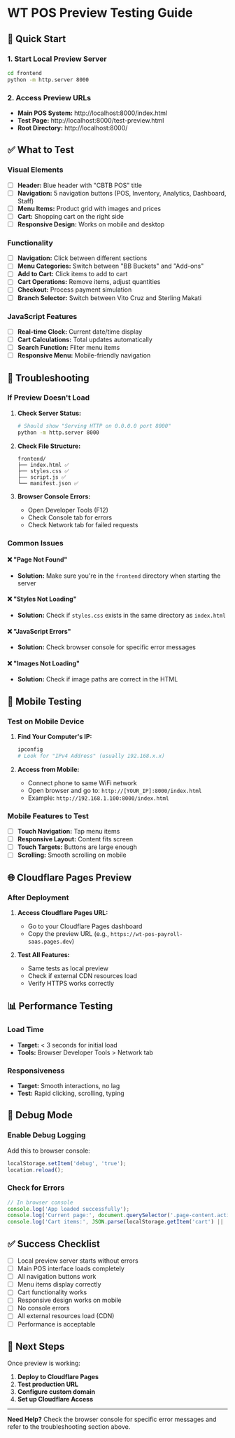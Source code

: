# WT POS Preview Testing Guide

## 🚀 Quick Start

### 1. Start Local Preview Server
```bash
cd frontend
python -m http.server 8000
```

### 2. Access Preview URLs
- **Main POS System:** http://localhost:8000/index.html
- **Test Page:** http://localhost:8000/test-preview.html
- **Root Directory:** http://localhost:8000/

## ✅ What to Test

### Visual Elements
- [ ] **Header:** Blue header with "CBTB POS" title
- [ ] **Navigation:** 5 navigation buttons (POS, Inventory, Analytics, Dashboard, Staff)
- [ ] **Menu Items:** Product grid with images and prices
- [ ] **Cart:** Shopping cart on the right side
- [ ] **Responsive Design:** Works on mobile and desktop

### Functionality
- [ ] **Navigation:** Click between different sections
- [ ] **Menu Categories:** Switch between "BB Buckets" and "Add-ons"
- [ ] **Add to Cart:** Click items to add to cart
- [ ] **Cart Operations:** Remove items, adjust quantities
- [ ] **Checkout:** Process payment simulation
- [ ] **Branch Selector:** Switch between Vito Cruz and Sterling Makati

### JavaScript Features
- [ ] **Real-time Clock:** Current date/time display
- [ ] **Cart Calculations:** Total updates automatically
- [ ] **Search Function:** Filter menu items
- [ ] **Responsive Menu:** Mobile-friendly navigation

## 🔧 Troubleshooting

### If Preview Doesn't Load
1. **Check Server Status:**
   ```bash
   # Should show "Serving HTTP on 0.0.0.0 port 8000"
   python -m http.server 8000
   ```

2. **Check File Structure:**
   ```
   frontend/
   ├── index.html ✅
   ├── styles.css ✅
   ├── script.js ✅
   └── manifest.json ✅
   ```

3. **Browser Console Errors:**
   - Open Developer Tools (F12)
   - Check Console tab for errors
   - Check Network tab for failed requests

### Common Issues

#### ❌ "Page Not Found"
- **Solution:** Make sure you're in the `frontend` directory when starting the server

#### ❌ "Styles Not Loading"
- **Solution:** Check if `styles.css` exists in the same directory as `index.html`

#### ❌ "JavaScript Errors"
- **Solution:** Check browser console for specific error messages

#### ❌ "Images Not Loading"
- **Solution:** Check if image paths are correct in the HTML

## 📱 Mobile Testing

### Test on Mobile Device
1. **Find Your Computer's IP:**
   ```bash
   ipconfig
   # Look for "IPv4 Address" (usually 192.168.x.x)
   ```

2. **Access from Mobile:**
   - Connect phone to same WiFi network
   - Open browser and go to: `http://[YOUR_IP]:8000/index.html`
   - Example: `http://192.168.1.100:8000/index.html`

### Mobile Features to Test
- [ ] **Touch Navigation:** Tap menu items
- [ ] **Responsive Layout:** Content fits screen
- [ ] **Touch Targets:** Buttons are large enough
- [ ] **Scrolling:** Smooth scrolling on mobile

## 🌐 Cloudflare Pages Preview

### After Deployment
1. **Access Cloudflare Pages URL:**
   - Go to your Cloudflare Pages dashboard
   - Copy the preview URL (e.g., `https://wt-pos-payroll-saas.pages.dev`)

2. **Test All Features:**
   - Same tests as local preview
   - Check if external CDN resources load
   - Verify HTTPS works correctly

## 📊 Performance Testing

### Load Time
- **Target:** < 3 seconds for initial load
- **Tools:** Browser Developer Tools > Network tab

### Responsiveness
- **Target:** Smooth interactions, no lag
- **Test:** Rapid clicking, scrolling, typing

## 🐛 Debug Mode

### Enable Debug Logging
Add this to browser console:
```javascript
localStorage.setItem('debug', 'true');
location.reload();
```

### Check for Errors
```javascript
// In browser console
console.log('App loaded successfully');
console.log('Current page:', document.querySelector('.page-content.active')?.id);
console.log('Cart items:', JSON.parse(localStorage.getItem('cart') || '[]'));
```

## ✅ Success Checklist

- [ ] Local preview server starts without errors
- [ ] Main POS interface loads completely
- [ ] All navigation buttons work
- [ ] Menu items display correctly
- [ ] Cart functionality works
- [ ] Responsive design works on mobile
- [ ] No console errors
- [ ] All external resources load (CDN)
- [ ] Performance is acceptable

## 🚀 Next Steps

Once preview is working:
1. **Deploy to Cloudflare Pages**
2. **Test production URL**
3. **Configure custom domain**
4. **Set up Cloudflare Access**

---

**Need Help?** Check the browser console for specific error messages and refer to the troubleshooting section above. 